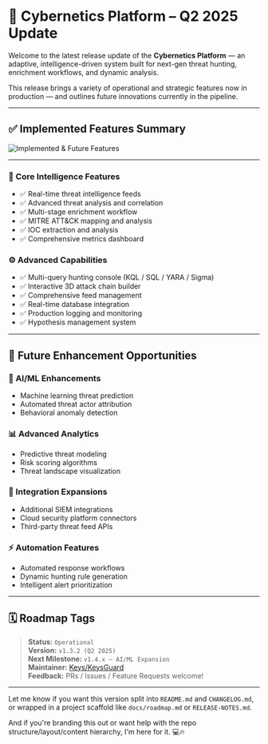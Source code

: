 # 🧠 Cybernetics Platform – Q2 2025 Update

Welcome to the latest release update of the **Cybernetics Platform** — an adaptive, intelligence-driven system built for next-gen threat hunting, enrichment workflows, and dynamic analysis.

This release brings a variety of operational and strategic features now in production — and outlines future innovations currently in the pipeline.

---

## ✅ Implemented Features Summary

![Implemented & Future Features](https://cdn.discordapp.com/attachments/567532914443812887/1385454573044371506/image.png?ex=6856209e&is=6854cf1e&hm=e9db76946e83f1727f4657c0d710655a7d3c90773f382f66fed0108f7162b62b&)

---

### 🧠 Core Intelligence Features
- ✅ Real-time threat intelligence feeds  
- ✅ Advanced threat analysis and correlation  
- ✅ Multi-stage enrichment workflow  
- ✅ MITRE ATT&CK mapping and analysis  
- ✅ IOC extraction and analysis  
- ✅ Comprehensive metrics dashboard  

### ⚙️ Advanced Capabilities
- ✅ Multi-query hunting console (KQL / SQL / YARA / Sigma)  
- ✅ Interactive 3D attack chain builder  
- ✅ Comprehensive feed management  
- ✅ Real-time database integration  
- ✅ Production logging and monitoring  
- ✅ Hypothesis management system  

---

## 🔮 Future Enhancement Opportunities

### 🤖 AI/ML Enhancements
- Machine learning threat prediction  
- Automated threat actor attribution  
- Behavioral anomaly detection  

### 📊 Advanced Analytics
- Predictive threat modeling  
- Risk scoring algorithms  
- Threat landscape visualization  

### 🔌 Integration Expansions
- Additional SIEM integrations  
- Cloud security platform connectors  
- Third-party threat feed APIs  

### ⚡ Automation Features
- Automated response workflows  
- Dynamic hunting rule generation  
- Intelligent alert prioritization  

---

## 🗓️ Roadmap Tags
> **Status:** `Operational`  
> **Version:** `v1.3.2 (Q2 2025)`  
> **Next Milestone:** `v1.4.x – AI/ML Expansion`  
> **Maintainer:** [Keys/KeysGuard](keysguard@usa.com)  
> **Feedback:** PRs / Issues / Feature Requests welcome!

---

Let me know if you want this version split into `README.md` and `CHANGELOG.md`, or wrapped in a project scaffold like `docs/roadmap.md` or `RELEASE-NOTES.md`.

And if you're branding this out or want help with the repo structure/layout/content hierarchy, I'm here for it. 💻🔥
